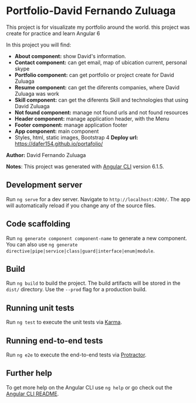 # Portfolio-David Fernando Zuluaga

This project is for visualizate my portfolio around the world. 
this project was create for practice and learn Angular 6

In this project you will find:

- **About component:** show David's information. 
- **Contact component:** can get email, map of ubication current, personal skype
- **Portfolio component:** can get portfolio or project create for David Zuluaga
- **Resume component:** can get the diferents companies, where David Zuluaga was work
- **Skill component:** can get the diferents Skill and technologies that using David Zuluaga
- **Not found component:** manage not found urls and not found resources
- **Header component:** manage application header, with the Menu
- **Footer component:** manage application footer
- **App component:** main component
- Styles, html, static images, Bootstrap 4
**Deploy url:**  https://dafer154.github.io/portafolio/

**Author:** David Fernando Zuluaga

**Notes**:
This project was generated with [Angular CLI](https://github.com/angular/angular-cli) version 6.1.5.

## Development server

Run `ng serve` for a dev server. Navigate to `http://localhost:4200/`. The app will automatically reload if you change any of the source files.

## Code scaffolding

Run `ng generate component component-name` to generate a new component. You can also use `ng generate directive|pipe|service|class|guard|interface|enum|module`.

## Build

Run `ng build` to build the project. The build artifacts will be stored in the `dist/` directory. Use the `--prod` flag for a production build.

## Running unit tests

Run `ng test` to execute the unit tests via [Karma](https://karma-runner.github.io).

## Running end-to-end tests

Run `ng e2e` to execute the end-to-end tests via [Protractor](http://www.protractortest.org/).

## Further help

To get more help on the Angular CLI use `ng help` or go check out the [Angular CLI README](https://github.com/angular/angular-cli/blob/master/README.md).
